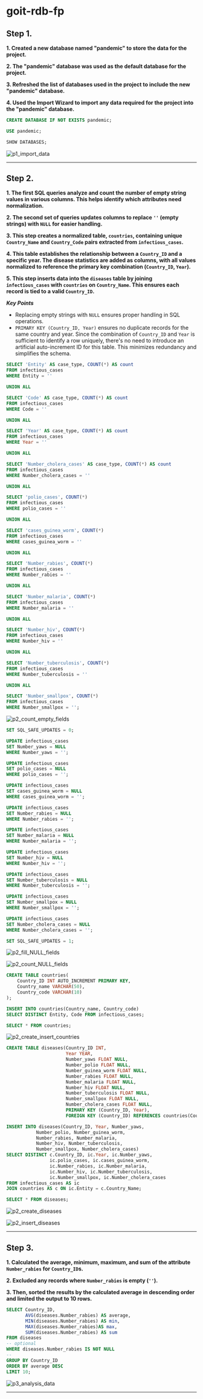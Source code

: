 # goit-rdb-fp

## Step 1.

**1. Created a new database named "pandemic" to store the data for the project.**

**2. The "pandemic" database was used as the default database for the project.**

**3. Refreshed the list of databases used in the project to include the new "pandemic" database.**

**4. Used the Import Wizard to import any data required for the project into the "pandemic" database.**

```sql
CREATE DATABASE IF NOT EXISTS pandemic;

USE pandemic;

SHOW DATABASES;
```

![p1_import_data](./p1_import_data.png)

---

## Step 2.

**1. The first SQL queries analyze and count the number of empty string values in various columns. This helps identify which attributes need normalization.**

**2. The second set of queries updates columns to replace `''` (empty strings) with `NULL` for easier handling.**

**3. This step creates a normalized table, `countries`, containing unique `Country_Name` and `Country_Code` pairs extracted from `infectious_cases`.**

**4. This table establishes the relationship between a `Country_ID` and a specific year. The disease statistics are added as columns, with all values normalized to reference the primary key combination (`Country_ID`, `Year`).**

**5. This step inserts data into the `diseases` table by joining `infectious_cases` with `countries` on `Country_Name`. This ensures each record is tied to a valid `Country_ID`.**

**_Key Points_**

- Replacing empty strings with `NULL` ensures proper handling in SQL operations.
- `PRIMARY KEY (Country_ID, Year)` ensures no duplicate records for the same country and year. Since the combination of `Country_ID` and `Year` is sufficient to identify a row uniquely, there's no need to introduce an artificial auto-increment ID for this table. This minimizes redundancy and simplifies the schema.

```sql
SELECT 'Entity' AS case_type, COUNT(*) AS count
FROM infectious_cases
WHERE Entity = ''

UNION ALL

SELECT 'Code' AS case_type, COUNT(*) AS count
FROM infectious_cases
WHERE Code = ''

UNION ALL

SELECT 'Year' AS case_type, COUNT(*) AS count
FROM infectious_cases
WHERE Year = ''

UNION ALL

SELECT 'Number_cholera_cases' AS case_type, COUNT(*) AS count
FROM infectious_cases
WHERE Number_cholera_cases = ''

UNION ALL

SELECT 'polio_cases', COUNT(*)
FROM infectious_cases
WHERE polio_cases = ''

UNION ALL

SELECT 'cases_guinea_worm', COUNT(*)
FROM infectious_cases
WHERE cases_guinea_worm = ''

UNION ALL

SELECT 'Number_rabies', COUNT(*)
FROM infectious_cases
WHERE Number_rabies = ''

UNION ALL

SELECT 'Number_malaria', COUNT(*)
FROM infectious_cases
WHERE Number_malaria = ''

UNION ALL

SELECT 'Number_hiv', COUNT(*)
FROM infectious_cases
WHERE Number_hiv = ''

UNION ALL

SELECT 'Number_tuberculosis', COUNT(*)
FROM infectious_cases
WHERE Number_tuberculosis = ''

UNION ALL

SELECT 'Number_smallpox', COUNT(*)
FROM infectious_cases
WHERE Number_smallpox = '';
```

![p2_count_empty_fields](./p2_count_empty_fields.png)

```sql
SET SQL_SAFE_UPDATES = 0;

UPDATE infectious_cases
SET Number_yaws = NULL
WHERE Number_yaws = '';

UPDATE infectious_cases
SET polio_cases = NULL
WHERE polio_cases = '';

UPDATE infectious_cases
SET cases_guinea_worm = NULL
WHERE cases_guinea_worm = '';

UPDATE infectious_cases
SET Number_rabies = NULL
WHERE Number_rabies = '';

UPDATE infectious_cases
SET Number_malaria = NULL
WHERE Number_malaria = '';

UPDATE infectious_cases
SET Number_hiv = NULL
WHERE Number_hiv = '';

UPDATE infectious_cases
SET Number_tuberculosis = NULL
WHERE Number_tuberculosis = '';

UPDATE infectious_cases
SET Number_smallpox = NULL
WHERE Number_smallpox = '';

UPDATE infectious_cases
SET Number_cholera_cases = NULL
WHERE Number_cholera_cases = '';

SET SQL_SAFE_UPDATES = 1;
```

![p2_fill_NULL_fields](./p2_fill_NULL_fields.png)

![p2_count_NULL_fields](./p2_count_NULL_fields.png)

```sql
CREATE TABLE countries(
    Country_ID INT AUTO_INCREMENT PRIMARY KEY,
    Country_name VARCHAR(50),
    Country_code VARCHAR(10)
);

INSERT INTO countries(Country_name, Country_code)
SELECT DISTINCT Entity, Code FROM infectious_cases;

SELECT * FROM countries;
```

![p2_create_insert_countries](./p2_create_insert_table_countries.png)

```sql
CREATE TABLE diseases(Country_ID INT,
                      Year YEAR,
                      Number_yaws FLOAT NULL,
                      Number_polio FLOAT NULL,
                      Number_guinea_worm FLOAT NULL,
                      Number_rabies FLOAT NULL,
                      Number_malaria FLOAT NULL,
                      Number_hiv FLOAT NULL,
                      Number_tuberculosis FLOAT NULL,
                      Number_smallpox FLOAT NULL,
                      Number_cholera_cases FLOAT NULL,
                      PRIMARY KEY (Country_ID, Year),
                      FOREIGN KEY (Country_ID) REFERENCES countries(Country_ID));

INSERT INTO diseases(Country_ID, Year, Number_yaws,
           Number_polio, Number_guinea_worm,
           Number_rabies, Number_malaria,
           Number_hiv, Number_tuberculosis,
           Number_smallpox, Number_cholera_cases)
SELECT DISTINCT c.Country_ID, ic.Year, ic.Number_yaws,
                ic.polio_cases, ic.cases_guinea_worm,
                ic.Number_rabies, ic.Number_malaria,
                ic.Number_hiv, ic.Number_tuberculosis,
                ic.Number_smallpox, ic.Number_cholera_cases
FROM infectious_cases AS ic
JOIN countries AS c ON ic.Entity = c.Country_Name;

SELECT * FROM diseases;
```

![p2_create_diseases](./p2_create_table_diseases.png)

![p2_insert_diseases](./p2_insert_table_diseases.png)

---

## Step 3.

**1. Calculated the average, minimum, maximum, and sum of the attribute `Number_rabies` for `Country_ID`s.**

**2. Excluded any records where `Number_rabies` is empty (`''`).**

**3. Then, sorted the results by the calculated average in descending order and limited the output to 10 rows.**

```sql
SELECT Country_ID,
       AVG(diseases.Number_rabies) AS average,
       MIN(diseases.Number_rabies) AS min,
       MAX(diseases.Number_rabies)AS max,
       SUM(diseases.Number_rabies) AS sum
FROM diseases
-- optional
WHERE diseases.Number_rabies IS NOT NULL
--
GROUP BY Country_ID
ORDER BY average DESC
LIMIT 10;
```

![p3_analysis_data](./p3_analysis_data.png)

---
